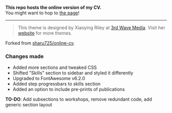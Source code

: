<!-- <a href="https://jekyll-themes.com">
<img src="https://img.shields.io/badge/featured%20on-JT-red.svg" height="20" alt="Jekyll Themes Shield" >
</a> -->

**This repo hosts the online version of my CV.**  
You might want to hop to [the page](https://amzon-ex.github.io/online-cv)!

---
> This theme is designed by Xiaoying Riley at [3rd Wave Media](http://themes.3rdwavemedia.com/).
> Visit her [website](http://themes.3rdwavemedia.com/) for more themes.

Forked from [sharu725/online-cv](https://github.com/sharu725/online-cv).

### Changes made

- Added more sections and tweaked CSS
- Shifted "Skills" section to sidebar and styled it differently
- Upgraded to FontAwesome v6.2.0
- Added step progressbars to skills section
- Added an option to include pre-prints of publications

**TO-DO**: Add subsections to workshops, remove redundant code, add generic section layout

